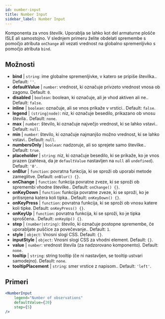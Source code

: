 ```yaml
---
id: number-input
title: Number Input
sidebar_label: Number Input
---
```


Komponenta za vnos številk. Uporablja se lahko kot del armaturne plošče ISLE ali samostojno. V slednjem primeru želite obdelati spremembe s pomočjo atributa `onChange` ali vezati vrednost na globalno spremenljivko s pomočjo atributa `bind`.

## Možnosti

* __bind__ | `string`: ime globalne spremenljivke, v katero se pripiše številka.. Default: `''`.
* __defaultValue__ | `number`: vrednost, ki označuje privzeto vrednost vnosa ob zagonu. Default: `0`.
* __disabled__ | `boolean`: boolean, ki označuje, ali je vhod aktiven ali ne.. Default: `false`.
* __inline__ | `boolean`: označuje, ali se vnos prikaže v vrstici.. Default: `false`.
* __legend__ | `(string|node)`: niz, ki označuje besedilo, prikazano ob vnosu števila.. Default: `none`.
* __max__ | `number`: število, ki označuje največjo vrednost, ki se lahko vstavi.. Default: `null`.
* __min__ | `number`: število, ki označuje najmanjšo možno vrednost, ki se lahko vstavi.. Default: `null`.
* __numbersOnly__ | `boolean`: nadzoruje, ali so sprejete samo številke.. Default: `true`.
* __placeholder__ | `string`: niz, ki označuje besedilo, ki se prikaže, ko je vnos prazen (zahteva, da je `defaultValue` nastavljen na `null` ali `undefined`). Default: `'0'`.
* __onBlur__ | `function`: povratna funkcija, ki se sproži ob uporabi metode zameglitve. Default: `onBlur() {}`.
* __onChange__ | `function`: funkcija povratne zveze, ki se sproži ob spremembi vhodne številke.. Default: `onChange() {}`.
* __onKeyDown__ | `function`: funkcija povratne zveze, ki se sproži, ko je pritisnjena katera koli tipka.. Default: `onKeyDown() {}`.
* __onKeyPress__ | `function`: povratna funkcija, ki se sproži ob vnosu katere koli tipke. Default: `onKeyPress() {}`.
* __onKeyUp__ | `function`: povratna funkcija, ki se sproži, ko je tipka sproščena.. Default: `onKeyUp() {}`.
* __step__ | `(number|string)`: število, ki označuje postopne spremembe, če uporabljate puščice za povečevanje.. Default: `1`.
* __style__ | `object`: Vnosni slogi CSS. Default: `{}`.
* __inputStyle__ | `object`: Vnosni slogi CSS za vhodni element. Default: `{}`.
* __value__ | `number`: vrednost števila (za nadzorovano komponento). Default: `none`.
* __tooltip__ | `string`: string tooltip (če ni nastavljen, se tooltip ustvari samodejno). Default: `none`.
* __tooltipPlacement__ | `string`: smer vrstice z napisom.. Default: `'left'`.


## Primeri

```jsx live
<NumberInput
    legend="Number of observations"
    defaultValue={20}
    step={5}
/>
```

